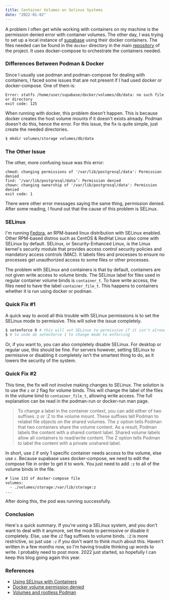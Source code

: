 ```yaml
---
title: Container Volumes on Selinux Systems
date: "2022-01-02"
---
```


A problem I often get while working with containers on my machine is the
permission denied error with container volumes. The other day, I was trying to
set up a local instance of [supabase](https://supabase.com/) using their docker
containers. The files needed can be found in the `docker` directory in the main
[repository](https://github.com/supabase/supabase/tree/master/docker) of the 
project. It uses docker-compose to orchestrate the containers needed.

### Differences Between Podman & Docker 
Since I usually use podman and podman-compose for dealing with containers, I 
faced some issues that are not present if I had used docker or docker-compose. 
One of them is:
```sh-session
Error: statfs /home/user/supabase/docker/volumes/db/data: no such file or directory
exit code: 125
```

When running with docker, this problem doesn't happen. This is because docker
creates the host volume mounts if it doesn't exists already. Podman doesn't do
this, hence the error. For this issue, the fix is quite simple, just create the
needed directories.
```bash
$ mkdir volumes/storage volumes/db/data
```

### The Other Issue
The other, more confusing issue was this error:
```sh-session
chmod: changing permissions of '/var/lib/postgresql/data': Permission denied
find: ‘/var/lib/postgresql/data’: Permission denied
chown: changing ownership of '/var/lib/postgresql/data': Permission denied
exit code: 1
```

There were other error messages saying the same thing, permission denied. After
some reading, I found out that the cause of this problem is SELinux.

### SELinux
I'm running [Fedora](https://getfedora.org/), an RPM-based linux distribution 
with SELinux enabled. Other RPM-based distros such as CentOS & RedHat Linux also 
come with SELinux by default. SELinux, or Security-Enhanced Linux, is the Linux 
kernel's security module that provides access control security policies and 
mandatory access controls (MAC). It labels files and processes to ensure no 
processes get unauthorized access to some files or other processes.

The problem with SELinux and containers is that by default, containers are not
given write access to volume binds. The SELinux label for files used in regular
container volume binds is `container_t`. To have write access, the files need to
have the label `container_file_t`. This happens to containers whether it is run
using docker or podman.

### Quick Fix #1
A quick way to avoid all this trouble with SELinux permissions is to set the
SELinux mode to permissive. This will solve the issue completely.
```bash
$ setenforce 0 # this will set SELinux to permissive if it isn't already
$ # to undo do setenforce 1 to change mode to enforcing
```

Or, if you want to, you can also completely disable SELinux. For desktop or
regular use, this should be fine. For servers however, setting SELinux to
permissive or disabling it completely isn't the smartest thing to do, as it
lowers the security of the system.

### Quick Fix #2
This time, the fix will not involve making changes to SELinux. The solution is
to use the `z` or `Z` flag for volume binds. This will change the label of the 
files in the volume bind to `container_file_t`, allowing write access. The full explanation can be read in the podman-run or docker-run man page.

>To change a label in the container context, you can add either of two suffixes
>:z  or :Z  to  the  volume  mount. These suffixes tell Podman to relabel file
>objects on the shared volumes. The z option tells Podman that two containers
>share the  volume  content. As a result, Podman labels the content with a 
>shared content label. Shared volume labels allow all containers to read/write
>content. The Z option tells Podman  to label the content with a private 
>unshared label.

In short, use `Z` if only 1 specific container needs access to the volume, else
use `z`. Because supabase uses docker-compose, we need to edit the compose file
in order to get it to work. You just need to add `:z` to all of the volume binds
in the file.
```docker
# line 133 of docker-compose file
volumes:
  - ./volumes/storage:/var/lib/storage:z
...
```

After doing this, the pod was running successfully. 

### Conclusion
Here's a quick summary. If you're using a SELinux system, and you don't want to
deal with it anymore, set the mode to permissive or disable it completely. Else,
use the `zZ` flag suffixes to volume binds. `:Z` is more restrictive, so just
use `:z` if you don't want to think much about this. Haven't written in a few
months now, so I'm having trouble thinking up words to write. I probably need to
post more. 2022 just started, so hopefully I can keep this blog going again this
year.

### References
- [Using SELinux with
    Containers](https://www.arhea.net/posts/2020-04-28-selinux-for-containers.html)
- [Docker volume permission
    denied](https://discussion.fedoraproject.org/t/docker-volume-permission-denied/1948)
- [Volumes and rootless
    Podman](https://blog.christophersmart.com/2021/01/31/volumes-and-rootless-podman/)

